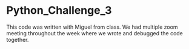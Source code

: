 # Python_Challenge_3

This code was written with Miguel from class.  We had multiple zoom meeting throughout the week where we wrote and debugged the code together.
